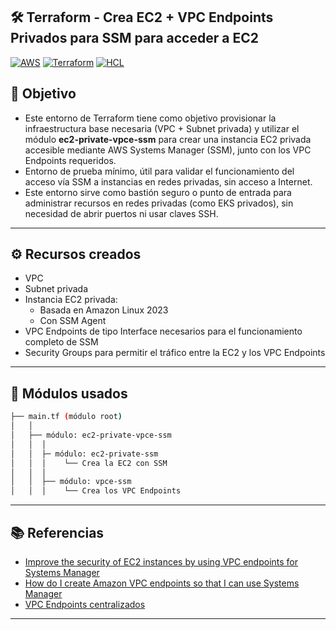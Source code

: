 ## 🛠️ Terraform - Crea EC2 + VPC Endpoints Privados para SSM para acceder a EC2
[![AWS](https://img.shields.io/badge/AWS-%23FF9900.svg?logo=amazon-web-services&logoColor=white)](#)
[![Terraform](https://img.shields.io/badge/IaC-Terraform-623CE4?logo=terraform&logoColor=white)](#)
[![HCL](https://img.shields.io/badge/Language-HCL-blueviolet)](#)

## 🎯 Objetivo
- Este entorno de Terraform tiene como objetivo provisionar la infraestructura base necesaria (VPC + Subnet privada) y utilizar el módulo **ec2-private-vpce-ssm** para crear una instancia EC2 privada accesible mediante AWS Systems Manager (SSM), junto con los VPC Endpoints requeridos.
- Entorno de prueba mínimo, útil para validar el funcionamiento del acceso vía SSM a instancias en redes privadas, sin acceso a Internet.
- Este entorno sirve como bastión seguro o punto de entrada para administrar recursos en redes privadas (como EKS privados), sin necesidad de abrir puertos ni usar claves SSH.

--- 

## ⚙️ Recursos creados
- VPC
- Subnet privada
- Instancia EC2 privada:
    - Basada en Amazon Linux 2023
    - Con SSM Agent
- VPC Endpoints de tipo Interface necesarios para el funcionamiento completo de SSM
- Security Groups para permitir el tráfico entre la EC2 y los VPC Endpoints

---

## 🧩 Módulos usados
```bash
├── main.tf (módulo root)
│   │
│   ├── módulo: ec2-private-vpce-ssm
│   │  │ 
│   │  ├─ módulo: ec2-private-ssm
│   │  │    └── Crea la EC2 con SSM
│   │  │
│   │  ├── módulo: vpce-ssm
│   │  │    └── Crea los VPC Endpoints
```

---

## 📚 Referencias
- [Improve the security of EC2 instances by using VPC endpoints for Systems Manager](https://docs.aws.amazon.com/systems-manager/latest/userguide/setup-create-vpc.html)
- [How do I create Amazon VPC endpoints so that I can use Systems Manager](https://repost.aws/knowledge-center/ec2-systems-manager-vpc-endpoints)
- [VPC Endpoints centralizados](https://www.paradigmadigital.com/dev/vpc-endpoints-centralizados-que-son)


---